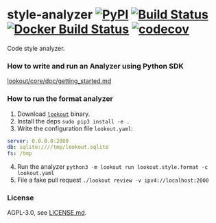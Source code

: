 # style-analyzer [![PyPI](https://img.shields.io/pypi/v/lookout-style.svg)](https://pypi.python.org/pypi/lookout-style) [![Build Status](https://travis-ci.org/src-d/style-analyzer.svg)](https://travis-ci.org/src-d/style-analyzer) [![Docker Build Status](https://img.shields.io/docker/build/srcd/style-analyzer.svg)](https://hub.docker.com/r/srcd/style-analyzer) [![codecov](https://codecov.io/github/src-d/style-analyzer/coverage.svg)](https://codecov.io/gh/src-d/style-analyzer)

Code style analyzer.

### How to write and run an Analyzer using Python SDK

[lookout/core/doc/getting_started.md](lookout/core/doc/getting_started.md)

### How to run the format analyzer

1. Download [`lookout`](https://github.com/src-d/lookout/releases) binary.
2. Install the deps `sudo pip3 install -e .`
3. Write the configuration file `lookout.yaml`:

```yaml
server: 0.0.0.0:2000
db: sqlite:////tmp/lookout.sqlite
fs: /tmp
```

4. Run the analyzer `python3 -m lookout run lookout.style.format -c lookout.yaml`
5. File a fake pull request `./lookout review -v ipv4://localhost:2000`

### License
AGPL-3.0, see [LICENSE.md](LICENSE.md).
